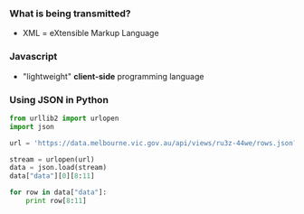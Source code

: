 ### What is being transmitted?
* XML = eXtensible Markup Language

### Javascript
* "lightweight" **client-side** programming language

### Using JSON in Python

```python
from urllib2 import urlopen
import json

url = 'https://data.melbourne.vic.gov.au/api/views/ru3z-44we/rows.json?accessType=DOWNLOAD'

stream = urlopen(url)
data = json.load(stream)
data["data"][0][8:11]

for row in data["data"]:
    print row[8:11]
```